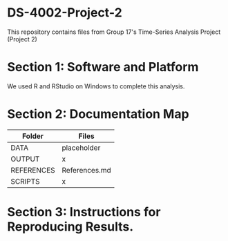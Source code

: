 # DS-4002-Project-2
This repository contains files from Group 17's Time-Series Analysis Project (Project 2)

# Section 1: Software and Platform
We used R and RStudio on Windows to complete this analysis.

# Section 2: Documentation Map
| Folder              |  Files         |
| ------             | ------         |
| DATA              |  placeholder    |
| OUTPUT              | x          |
| REFERENCES          | References.md |
| SCRIPTS              | x          |

# Section 3: Instructions for Reproducing Results. 

